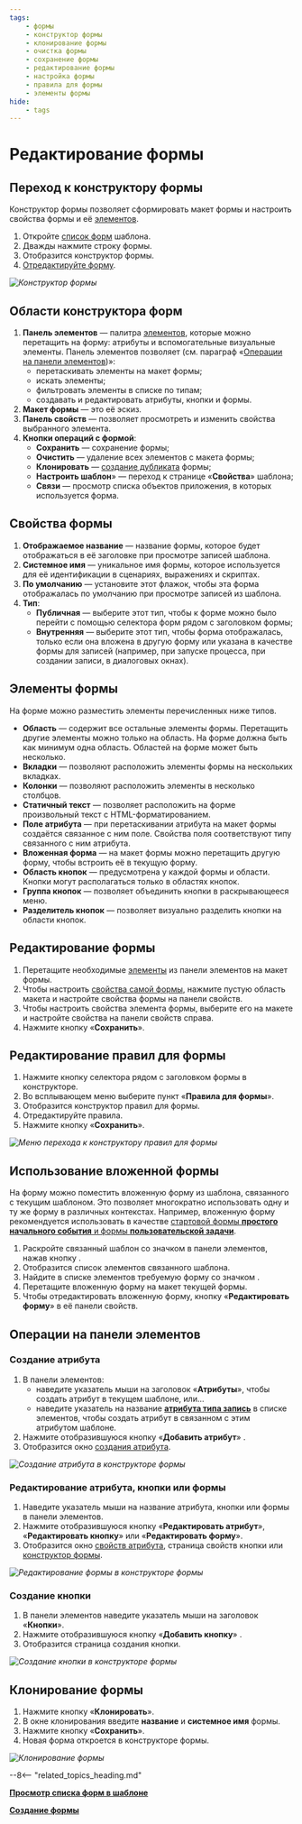 ```yaml
---
tags:
    - формы
    - конструктор формы
    - клонирование формы
    - очистка формы
    - сохранение формы
    - редактирование формы
    - настройка формы
    - правила для формы
    - элементы формы
hide:
    - tags
---
```


# Редактирование формы

## Переход к конструктору формы

Конструктор формы позволяет сформировать макет формы и настроить свойства формы и её [элементов](#элементы-формы).

1. Откройте [список форм](form_list_view.md) шаблона.
2. Дважды нажмите строку формы.
3. Отобразится конструктор формы.
4. [Отредактируйте форму](#редактирование-формы).

*![Конструктор формы](form_designer.png)*

## Области конструктора форм

1. **Панель элементов** — палитра [элементов](#элементы-формы), которые можно перетащить на форму: атрибуты и вспомогательные визуальные элементы. Панель элементов позволяет (см. параграф «[Операции на панели элементов](#операции-на-панели-элементов))»:
      * перетаскивать элементы на макет формы;
      * искать элементы;
      * фильтровать элементы в списке по типам;
      * создавать и редактировать атрибуты, кнопки и формы.
2. **Макет формы** — это её эскиз.
3. **Панель свойств** — позволяет просмотреть и изменить свойства выбранного элемента.
4. **Кнопки операций с формой**:
      * **Сохранить** — сохранение формы;
      * **Очистить** — удаление всех элементов с макета формы;
      * **Клонировать** — [создание дубликата](#клонирование-формы) формы;
      * **Настроить шаблон**» <i class="fa-light fa-cog"></i> — переход к странице «**Свойства**» шаблона;
      * **Связи** <i class="fa-brands fa-connectdevelop"></i> — просмотр списка объектов приложения, в которых используется форма.

## Свойства формы

1. **Отображаемое название** — название формы, которое будет отображаться в её заголовке при просмотре записей шаблона.
2. **Системное имя** — уникальное имя формы, которое используется для её идентификации в сценариях, выражениях и скриптах.
3. **По умолчанию** — установите этот флажок, чтобы эта форма отображалась по умолчанию при просмотре записей из шаблона.
4. **Тип**:
      * **Публичная** — выберите этот тип, чтобы к форме можно было перейти с помощью селектора форм рядом с заголовком формы;
      * **Внутренняя** — выберите этот тип, чтобы форма отображалась, только если она вложена в другую форму или указана в качестве формы для записей (например, при запуске процесса, при создании записи, в диалоговых окнах).

## Элементы формы

На форме можно разместить элементы перечисленных ниже типов.

* **Область** — содержит все остальные элементы формы. Перетащить другие элементы можно только на область. На форме должна быть как минимум одна область. Областей на форме может быть несколько.
* **Вкладки** — позволяют расположить элементы формы на нескольких вкладках.
* **Колонки** — позволяют расположить элементы в несколько столбцов.
* **Статичный текст** — позволяет расположить на форме произвольный текст с HTML-форматированием.
* **Поле атрибута** — при перетаскивании атрибута на макет формы создаётся связанное с ним поле. Свойства поля соответствуют типу связанного с ним атрибута.
* **Вложенная форма** — на макет формы можно перетащить другую форму, чтобы встроить её в текущую форму.
* **Область кнопок** — предусмотрена у каждой формы и области. Кнопки могут располагаться только в областях кнопок.
* **Группа кнопок** — позволяет объединить кнопки в раскрывающееся меню.
* **Разделитель кнопок** — позволяет визуально разделить кнопки на области кнопок.

## Редактирование формы

1. Перетащите необходимые [элементы](#элементы-формы) из панели элементов на макет формы.
2. Чтобы настроить [свойства самой формы](#свойства-формы), нажмите пустую область макета и настройте свойства формы на панели свойств.
3. Чтобы настроить свойства элемента формы, выберите его на макете и настройте свойства на панели свойств справа.
4. Нажмите кнопку «**Сохранить**».

## Редактирование правил для формы

1. Нажмите кнопку селектора рядом с заголовком формы в конструкторе.
2. Во всплывающем меню выберите пункт «**Правила для формы**».
3. Отобразится конструктор правил для формы.
4. Отредактируйте правила.
5. Нажмите кнопку «**Сохранить**».

*![Меню перехода к конструктору правил для формы](form_designer_goto_form_rules.png)*

## Использование вложенной формы

На форму можно поместить вложенную форму из шаблона, связанного с текущим шаблоном. Это позволяет многократно использовать одну и ту же форму в различных контекстах. Например, вложенную форму рекомендуется использовать в качестве [стартовой формы **простого начального события** и формы **пользовательской задачи**](process_diagram_forms.md).

1. Раскройте связанный шаблон со значком в панели элементов, нажав кнопку <i class="fa-light  fa-angle-down"></i>.
2. Отобразится список элементов связанного шаблона.
3. Найдите в списке элементов требуемую форму со значком <i class="fa-light fa-newspaper"></i>.
4. Перетащите вложенную форму на макет текущей формы.
5. Чтобы отредактировать вложенную форму, кнопку «**Редактировать форму**» в её панели свойств.

## Операции на панели элементов

### Создание атрибута

1. В панели элементов:
      * наведите указатель мыши на заголовок «**Атрибуты**», чтобы создать атрибут в текущем шаблоне, или…
      * наведите указатель на название [**атрибута типа запись**](attribute_record.md) в списке элементов, чтобы создать атрибут в связанном с этим атрибутом шаблоне.
2. Нажмите отобразившуюся кнопку «**Добавить атрибут**» <i class="fa-light fa-plus"></i>.
3. Отобразится окно [создания атрибута](attribute_creation.md).

*![Создание атрибута в конструкторе формы](form_designer_create_attribute.png)*

### Редактирование атрибута, кнопки или формы

1. Наведите указатель мыши на название атрибута, кнопки или формы в панели элементов.
2. Нажмите отобразившуюся кнопку «**Редактировать атрибут**», «**Редактировать кнопку**» или «**Редактировать форму**».
3. Отобразится окно [свойств атрибута](attribute_common_properties.md), страница свойств кнопки или [конструктор формы](#области-конструктора-форм).

*![Редактирование формы в конструкторе формы](form_designer_edit_form.png)*

### Создание кнопки

1. В панели элементов наведите указатель мыши на заголовок «**Кнопки**».
2. Нажмите отобразившуюся кнопку «**Добавить кнопку**» <i class="fa-light fa-plus"></i>.
3. Отобразится страница создания кнопки.

*![Создание кнопки в конструкторе формы](form_designer_create_button.png)*

## Клонирование формы

1. Нажмите кнопку «**Клонировать**».
2. В окне клонирования введите **название** и **системное имя** формы.
3. Нажмите кнопку «**Сохранить**».
4. Новая форма откроется в конструкторе формы.

*![Клонирование формы](form_designer_clone_form.png)*

--8<-- "related_topics_heading.md"

**[Просмотр списка форм в шаблоне](form_list_view.md)**

**[Создание формы](form_creation.md)**
